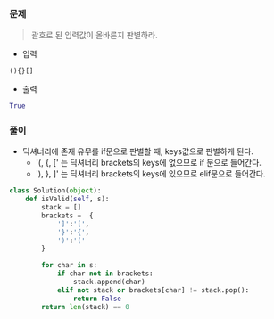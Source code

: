 ### 문제

> 괄호로 된 입력값이 올바른지 판별하라.

- 입력

```python
(){}[]
```

- 출력

```python
True
```

### 풀이

- 딕셔너리에 존재 유무를 if문으로 판별할 때, keys값으로 판별하게 된다.
  - '(, {, [' 는 딕셔너리 brackets의 keys에 없으므로 if 문으로 들어간다.
  - '), }, ]' 는 딕셔너리 brackets의 keys에 있으므로 elif문으로 들어간다.

```python
class Solution(object):
    def isValid(self, s):
        stack = []
        brackets =  {
            ']':'[',
            '}':'{',
            ')':'('
        }
        
        for char in s:
            if char not in brackets:
                stack.append(char)
            elif not stack or brackets[char] != stack.pop():
                return False
        return len(stack) == 0
```





